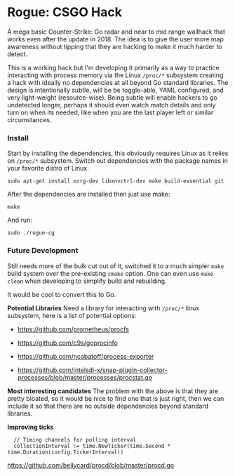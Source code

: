 # Rogue: CSGO Hack
A mega basic Counter-Strike: Go radar and near to mid range wallhack that works even after the update in 2018. The idea is to give the user more map awareness without tipping that they are hacking to make it much harder to detect. 

This is a working hack but I'm developing it primarily as a way to practice interacting with process memory via the Linux `/proc/*` subsystem creating a hack with ideally no dependencies at all beyond Go standard libraries. The design is intentionally subtle, will be be toggle-able, YAML configured, and very light-weight (resource-wise). Being subtle will enable hackers to go undetected longer, perhaps it should even watch match details and only turn on when its needed, like when you are the last player left or similar circumstances.  


### Install
Start by installing the dependencies, this obviously requires Linux as it relies on `/proc/*` subsystem. Switch out dependencies with the package names in your favorite distro of Linux. 

```
sudo apt-get install xorg-dev libxnvctrl-dev make build-essential git
```

After the dependencies are installed then just use make:

```
make
```

And run:

```
sudo ./rogue-cg
```


### Future Development
Still needs more of the bulk cut out of it, switched it to a much simpler `make` build system over the pre-existing `cmake` option. One can even use `make clean` when developing to simplify build and rebuilding. 

It would be cool to convert this to Go.

**Potential Libraries**
Need a library for interacting with `/proc/*` linux subsystem, here is a list of potential options:

  * https://github.com/prometheus/procfs

  * https://github.com/c9s/goprocinfo

  * https://github.com/ncabatoff/process-exporter

  * https://github.com/intelsdi-x/snap-plugin-collector-processes/blob/master/processes/procstat.go

  
**Most interesting candidates**
The problem with the above is that they are pretty bloated, so it would be nice to find one that is just right, then we can include it so that there are no outside dependencies beyond standard libraries. 

**Improving ticks**

```
  // Timing channels for polling interval
  collectionInterval := time.NewTicker(time.Second * time.Duration(config.TickerInterval))
```
https://github.com/bellycard/procd/blob/master/procd.go

